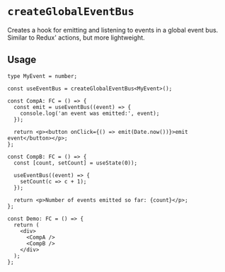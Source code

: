 # `createGlobalEventBus`

Creates a hook for emitting and listening to events in a global event bus.
Similar to Redux' actions, but more lightweight.

## Usage

```tsx
type MyEvent = number;

const useEventBus = createGlobalEventBus<MyEvent>();

const CompA: FC = () => {
  const emit = useEventBus((event) => {
    console.log('an event was emitted:', event);
  });

  return <p><button onClick={() => emit(Date.now())}>emit event</button></p>;
};

const CompB: FC = () => {
  const [count, setCount] = useState(0));

  useEventBus((event) => {
    setCount(c => c + 1);
  });

  return <p>Number of events emitted so far: {count}</p>;
};

const Demo: FC = () => {
  return (
    <div>
      <CompA />
      <CompB />
    </div>
  );
};
```
